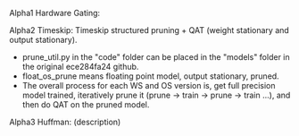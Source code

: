 Alpha1 Hardware Gating: 

Alpha2 Timeskip: Timeskip structured pruning + QAT (weight stationary and output stationary). 
- prune_util.py in the "code" folder can be placed in the "models" folder in the original ece284fa24 github. 
- float_os_prune means floating point model, output stationary, pruned. 
- The overall process for each WS and OS version is, get full precision model trained, iteratively prune it (prune -> train -> prune -> train ...), and then do QAT on the pruned model. 

Alpha3 Huffman: (description)
